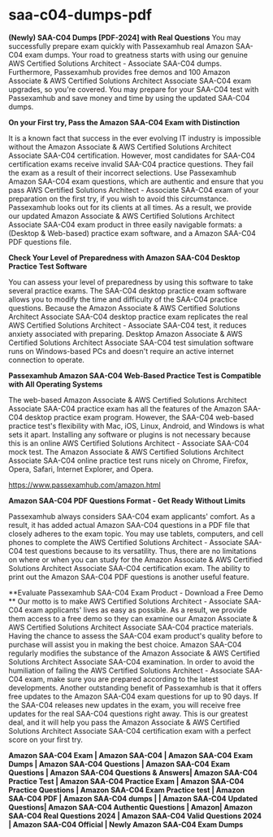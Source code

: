 # saa-c04-dumps-pdf
**(Newly) SAA-C04 Dumps [PDF-2024] with Real Questions**
You may successfully prepare exam quickly with Passexamhub real Amazon SAA-C04 exam dumps. Your road to greatness starts with using our genuine AWS Certified Solutions Architect - Associate SAA-C04 dumps. Furthermore, Passexamhub provides free demos and 100 Amazon Associate & AWS Certified Solutions Architect Associate SAA-C04 exam upgrades, so you're covered. You may prepare for your SAA-C04 test with Passexamhub and save money and time by using the updated SAA-C04 dumps.

**On your First try, Pass the Amazon SAA-C04 Exam with Distinction**

It is a known fact that success in the ever evolving IT industry is impossible without the Amazon Associate & AWS Certified Solutions Architect Associate SAA-C04 certification. However, most candidates for SAA-C04 certification exams receive invalid SAA-C04 practice questions. They fail the exam as a result of their incorrect selections. Use Passexamhub Amazon SAA-C04 exam questions, which are authentic and ensure that you pass AWS Certified Solutions Architect - Associate SAA-C04 exam of your preparation on the first try, if you wish to avoid this circumstance. Passexamhub looks out for its clients at all times. As a result, we provide our updated Amazon Associate & AWS Certified Solutions Architect Associate SAA-C04 exam product in three easily navigable formats: a (Desktop & Web-based) practice exam software, and a Amazon SAA-C04 PDF questions file.

**Check Your Level of Preparedness with Amazon SAA-C04 Desktop Practice Test Software**

You can assess your level of preparedness by using this software to take several practice exams. The SAA-C04 desktop practice exam software allows you to modify the time and difficulty of the SAA-C04 practice questions. Because the Amazon Associate & AWS Certified Solutions Architect Associate SAA-C04 desktop practice exam replicates the real AWS Certified Solutions Architect - Associate SAA-C04 test, it reduces anxiety associated with preparing. Desktop Amazon Associate & AWS Certified Solutions Architect Associate SAA-C04 test simulation software runs on Windows-based PCs and doesn't require an active internet connection to operate.

**Passexamhub Amazon SAA-C04 Web-Based Practice Test is Compatible with All Operating Systems**

The web-based Amazon Associate & AWS Certified Solutions Architect Associate SAA-C04 practice exam has all the features of the Amazon SAA-C04 desktop practice exam program. However, the SAA-C04 web-based practice test's flexibility with Mac, iOS, Linux, Android, and Windows is what sets it apart. Installing any software or plugins is not necessary because this is an online AWS Certified Solutions Architect - Associate SAA-C04 mock test. The Amazon Associate & AWS Certified Solutions Architect Associate SAA-C04 online practice test runs nicely on Chrome, Firefox, Opera, Safari, Internet Explorer, and Opera.

https://www.passexamhub.com/amazon.html

**Amazon SAA-C04 PDF Questions Format - Get Ready Without Limits**

Passexamhub always considers SAA-C04 exam applicants' comfort. As a result, it has added actual Amazon SAA-C04 questions in a PDF file that closely adheres to the exam topic. You may use tablets, computers, and cell phones to complete the AWS Certified Solutions Architect - Associate SAA-C04 test questions because to its versatility. Thus, there are no limitations on where or when you can study for the Amazon Associate & AWS Certified Solutions Architect Associate SAA-C04 certification exam. The ability to print out the Amazon SAA-C04 PDF questions is another useful feature.

**Evaluate Passexamhub SAA-C04 Exam Product - Download a Free Demo
**
Our motto is to make AWS Certified Solutions Architect - Associate SAA-C04 exam applicants' lives as easy as possible. As a result, we provide them access to a free demo so they can examine our Amazon Associate & AWS Certified Solutions Architect Associate SAA-C04 practice materials. Having the chance to assess the SAA-C04 exam product's quality before to purchase will assist you in making the best choice. Amazon SAA-C04 regularly modifies the substance of the Amazon Associate & AWS Certified Solutions Architect Associate SAA-C04 examination. In order to avoid the humiliation of failing the AWS Certified Solutions Architect - Associate SAA-C04 exam, make sure you are prepared according to the latest developments. Another outstanding benefit of Passexamhub is that it offers free updates to the Amazon SAA-C04 exam questions for up to 90 days. If the SAA-C04 releases new updates in the exam, you will receive free updates for the real SAA-C04 questions right away. This is our greatest deal, and it will help you pass the Amazon Associate & AWS Certified Solutions Architect Associate SAA-C04 certification exam with a perfect score on your first try.

**Amazon SAA-C04 Exam | Amazon SAA-C04 | Amazon SAA-C04 Exam Dumps | Amazon SAA-C04 Questions | Amazon SAA-C04 Exam Questions | Amazon SAA-C04 Questions & Answers| Amazon SAA-C04 Practice Test | Amazon SAA-C04 Practice Exam | Amazon SAA-C04 Practice Questions | Amazon SAA-C04 Exam Practice test | Amazon SAA-C04 PDF | Amazon SAA-C04 dumps | | Amazon SAA-C04 Updated Questions| Amazon SAA-C04 Authentic Questions | Amazon| Amazon SAA-C04 Real Questions 2024 | Amazon SAA-C04 Valid Questions 2024 | Amazon SAA-C04 Official | Newly Amazon SAA-C04 Exam Dumps**
